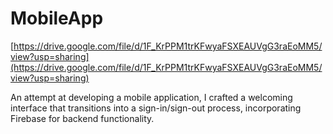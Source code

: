 # MobileApp

[https://drive.google.com/file/d/1F_KrPPM1trKFwyaFSXEAUVgG3raEoMM5/view?usp=sharing](https://drive.google.com/file/d/1F_KrPPM1trKFwyaFSXEAUVgG3raEoMM5/view?usp=sharing)

An attempt at developing a mobile application, I crafted a welcoming interface that transitions into a sign-in/sign-out process, incorporating Firebase for backend functionality.
